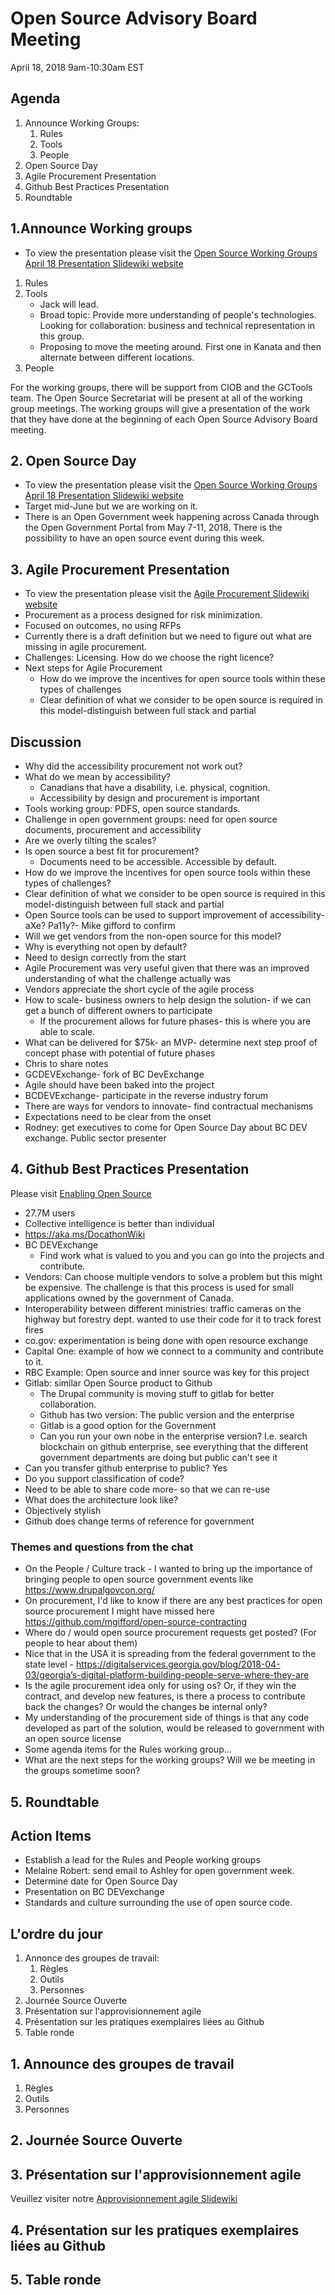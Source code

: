 # Open Source Advisory Board Meeting

April 18, 2018
9am-10:30am EST

## Agenda

1. Announce Working Groups:
    1. Rules
    2. Tools
    3. People
2. Open Source Day
3. Agile Procurement Presentation
4. Github Best Practices Presentation
5. Roundtable

## 1.Announce Working groups

* To view the presentation please visit the [Open Source Working Groups April 18 Presentation Slidewiki website](http://slidewiki.aksw.org/deck/30-1)

1. Rules
2. Tools
    * Jack will lead.
    * Broad topic: Provide more understanding of people's technologies. Looking for collaboration: business and technical representation in this group.
    * Proposing to move the meeting around. First one in Kanata and then alternate between different locations.
3. People

For the working groups, there will be support from CIOB and the GCTools team. The Open Source Secretariat will be present at all of the working group meetings. The working groups will give a presentation of the work that they have done at the beginning of each Open Source Advisory Board meeting.

## 2. Open Source Day

* To view the presentation please visit the [Open Source Working Groups April 18 Presentation Slidewiki website](http://slidewiki.aksw.org/deck/30-1/slide/283-2/283-2:7/view)
* Target mid-June but we are working on it.
* There is an Open Government week happening across Canada through the Open Government Portal from May 7-11, 2018. There is the possibility to have an open source event during this week.

## 3. Agile Procurement Presentation

* To view the presentation please visit the [Agile Procurement Slidewiki website](http://slidewiki.aksw.org/deck/31-1)
* Procurement as a process designed for risk minimization.
* Focused on outcomes, no using RFPs
* Currently there is a draft definition but we need to figure out what are missing in agile procurement.
* Challenges: Licensing. How do we choose the right licence?
* Next steps for Agile Procurement
  * How do we improve the incentives for open source tools within these types of challenges
  * Clear definition of what we consider to be open source is required in this model-distinguish between full stack and partial

## Discussion

* Why did the accessibility procurement not work out?
* What do we mean by accessibility?
  * Canadians that have a disability, i.e. physical, cognition.
  * Accessibility by design and procurement is important
* Tools working group: PDFS, open source standards.
* Challenge in open government groups: need for open source documents, procurement and accessibility
* Are we overly tilting the scales?
* Is open source a best fit for procurement?
  * Documents need to be accessible. Accessible by default.
* How do we improve the incentives for open source tools within these types of challenges?
* Clear definition of what we consider to be open source is required in this model-distinguish between full stack and partial
* Open Source tools can be used to support improvement of accessibility-aXe? Pa11y?- Mike gifford to confirm
* Will we get vendors from the non-open source for this model?
* Why is everything not open by default?
* Need to design correctly from the start
* Agile Procurement was very useful given that there was an improved understanding of what the challenge actually was
* Vendors appreciate the short cycle of the agile process
* How to scale- business owners to help design the solution- if we can get a bunch of different owners to participate
  * If the procurement allows for future phases- this is where you are able to scale.
* What can be delivered for $75k- an MVP- determine next step proof of concept phase with potential of future phases
* Chris to share notes
* GCDEVExchange- fork of BC DevExchange
* Agile should have been baked into the project
* BCDEVExchange- participate in the reverse industry forum
* There are ways for vendors to innovate- find contractual mechanisms
* Expectations need to be clear from the onset
* Rodney: get executives to come for Open Source Day about BC DEV exchange. Public sector presenter

## 4. Github Best Practices Presentation

Please visit [Enabling Open Source](https://github.com/canada-ca/OS-Advisory_Conseil-SO/issues/14)

* 27.7M users
* Collective intelligence is better than individual
* https://aka.ms/DocathonWiki
* BC DEVExchange
  * Find work what is valued to you and you can go into the projects and contribute.
* Vendors: Can choose multiple vendors to solve a problem but this might be expensive. The challenge is that this process is used for small applications owned by the government of Canada.
* Interoperability between different ministries: traffic cameras on the highway but forestry dept. wanted to use their code for it to track forest fires
* co.gov: experimentation is being done with open resource exchange
* Capital One: example of how we connect to a community and contribute to it.
* RBC Example: Open source and inner source was key for this project
* Gitlab: similar Open Source product to Github
  * The Drupal community is moving stuff to gitlab for better collaboration.
  * Github has two version: The public version and the enterprise
  * Gitlab is a good option for the Government
  * Can you run your own nobe in the enterprise version? I.e. search blockchain on github enterprise, see everything that the different government departments are doing but public can't see it
* Can you transfer github enterprise to public? Yes
* Do you support classification of code?
* Need to be able to share code more- so that we can re-use
* What does the architecture look like?
* Objectively stylish
* Github does change terms of reference for government

### Themes and questions from the chat

* On the People / Culture track - I wanted to bring up the importance of bringing people to open source government events like https://www.drupalgovcon.org/
* On procurement, I'd like to know if there are any best practices for open source procurement I might have missed here https://github.com/mgifford/open-source-contracting
* Where do / would open source procurement requests get posted? (For people to hear about them)
* Nice that in the USA it is spreading from the federal government to the state level - https://digitalservices.georgia.gov/blog/2018-04-03/georgia’s-digital-platform-building-people-serve-where-they-are
* Is the agile procurement idea only for using os? Or, if they win the contract, and develop new features, is there a process to contribute back the changes? Or would the changes be internal only?
* My understanding of the procurement side of things is that any code developed as part of the solution, would be released to government with an open source license
* Some agenda items for the Rules working group...
* What are the next steps for the working groups? Will we be meeting in the groups sometime soon?

## 5. Roundtable

## Action Items

* Establish a lead for the Rules and People working groups
* Melaine Robert: send email to Ashley for open government week.
* Determine date for Open Source Day
* Presentation on BC DEVexchange
* Standards and culture surrounding the use of open source code.

## L'ordre du jour

1. Annonce des groupes de travail:
   1. Règles
   2. Outils
   3. Personnes
2. Journée Source Ouverte
3. Présentation sur l'approvisionnement agile
4. Présentation sur les pratiques exemplaires liées au Github
5. Table ronde

## 1. Announce des groupes de travail

1. Règles
2. Outils
3. Personnes

## 2. Journée Source Ouverte

## 3. Présentation sur l'approvisionnement agile
Veuillez visiter notre [Approvisionnement agile Slidewiki](http://slidewiki.aksw.org/deck/32-1)  

## 4. Présentation sur les pratiques exemplaires liées au Github

## 5. Table ronde
